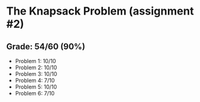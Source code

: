 # The Knapsack Problem (assignment #2)

## Grade: 54/60 (90%)

- Problem 1: 10/10
- Problem 2: 10/10
- Problem 3: 10/10
- Problem 4: 7/10
- Problem 5: 10/10
- Problem 6: 7/10
